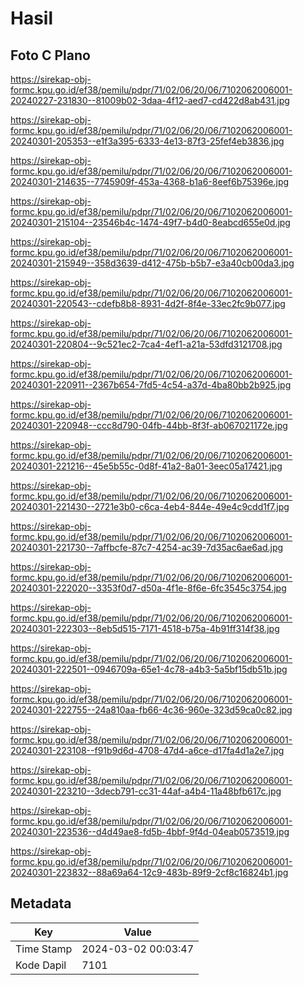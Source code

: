 # Hasil

## Foto C Plano

https://sirekap-obj-formc.kpu.go.id/ef38/pemilu/pdpr/71/02/06/20/06/7102062006001-20240227-231830--81009b02-3daa-4f12-aed7-cd422d8ab431.jpg

https://sirekap-obj-formc.kpu.go.id/ef38/pemilu/pdpr/71/02/06/20/06/7102062006001-20240301-205353--e1f3a395-6333-4e13-87f3-25fef4eb3836.jpg

https://sirekap-obj-formc.kpu.go.id/ef38/pemilu/pdpr/71/02/06/20/06/7102062006001-20240301-214635--7745909f-453a-4368-b1a6-8eef6b75396e.jpg

https://sirekap-obj-formc.kpu.go.id/ef38/pemilu/pdpr/71/02/06/20/06/7102062006001-20240301-215104--23546b4c-1474-49f7-b4d0-8eabcd655e0d.jpg

https://sirekap-obj-formc.kpu.go.id/ef38/pemilu/pdpr/71/02/06/20/06/7102062006001-20240301-215949--358d3639-d412-475b-b5b7-e3a40cb00da3.jpg

https://sirekap-obj-formc.kpu.go.id/ef38/pemilu/pdpr/71/02/06/20/06/7102062006001-20240301-220543--cdefb8b8-8931-4d2f-8f4e-33ec2fc9b077.jpg

https://sirekap-obj-formc.kpu.go.id/ef38/pemilu/pdpr/71/02/06/20/06/7102062006001-20240301-220804--9c521ec2-7ca4-4ef1-a21a-53dfd3121708.jpg

https://sirekap-obj-formc.kpu.go.id/ef38/pemilu/pdpr/71/02/06/20/06/7102062006001-20240301-220911--2367b654-7fd5-4c54-a37d-4ba80bb2b925.jpg

https://sirekap-obj-formc.kpu.go.id/ef38/pemilu/pdpr/71/02/06/20/06/7102062006001-20240301-220948--ccc8d790-04fb-44bb-8f3f-ab067021172e.jpg

https://sirekap-obj-formc.kpu.go.id/ef38/pemilu/pdpr/71/02/06/20/06/7102062006001-20240301-221216--45e5b55c-0d8f-41a2-8a01-3eec05a17421.jpg

https://sirekap-obj-formc.kpu.go.id/ef38/pemilu/pdpr/71/02/06/20/06/7102062006001-20240301-221430--2721e3b0-c6ca-4eb4-844e-49e4c9cdd1f7.jpg

https://sirekap-obj-formc.kpu.go.id/ef38/pemilu/pdpr/71/02/06/20/06/7102062006001-20240301-221730--7affbcfe-87c7-4254-ac39-7d35ac6ae6ad.jpg

https://sirekap-obj-formc.kpu.go.id/ef38/pemilu/pdpr/71/02/06/20/06/7102062006001-20240301-222020--3353f0d7-d50a-4f1e-8f6e-6fc3545c3754.jpg

https://sirekap-obj-formc.kpu.go.id/ef38/pemilu/pdpr/71/02/06/20/06/7102062006001-20240301-222303--8eb5d515-7171-4518-b75a-4b91ff314f38.jpg

https://sirekap-obj-formc.kpu.go.id/ef38/pemilu/pdpr/71/02/06/20/06/7102062006001-20240301-222501--0946709a-65e1-4c78-a4b3-5a5bf15db51b.jpg

https://sirekap-obj-formc.kpu.go.id/ef38/pemilu/pdpr/71/02/06/20/06/7102062006001-20240301-222755--24a810aa-fb66-4c36-960e-323d59ca0c82.jpg

https://sirekap-obj-formc.kpu.go.id/ef38/pemilu/pdpr/71/02/06/20/06/7102062006001-20240301-223108--f91b9d6d-4708-47d4-a6ce-d17fa4d1a2e7.jpg

https://sirekap-obj-formc.kpu.go.id/ef38/pemilu/pdpr/71/02/06/20/06/7102062006001-20240301-223210--3decb791-cc31-44af-a4b4-11a48bfb617c.jpg

https://sirekap-obj-formc.kpu.go.id/ef38/pemilu/pdpr/71/02/06/20/06/7102062006001-20240301-223536--d4d49ae8-fd5b-4bbf-9f4d-04eab0573519.jpg

https://sirekap-obj-formc.kpu.go.id/ef38/pemilu/pdpr/71/02/06/20/06/7102062006001-20240301-223832--88a69a64-12c9-483b-89f9-2cf8c16824b1.jpg


## Metadata

| Key        | Value               |
| ---------- | ------------------- |
| Time Stamp | 2024-03-02 00:03:47 |
| Kode Dapil | 7101                |



